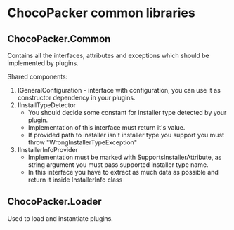 # ChocoPacker common libraries

## ChocoPacker.Common 

Contains all the interfaces, attributes and exceptions which should be implemented by plugins.

Shared components:

1. IGeneralConfiguration - interface with configuration, you can use it as constructor dependency in your plugins.
2. IInstallTypeDetector
    - You should decide some constant for installer type detected by your plugin. 
    - Implementation of this interface must return it's value.
    - If provided path to installer isn't installer type you support you must throw "WrongInstallerTypeException"
3. IInstallerInfoProvider
    - Implementation must be marked with SupportsInstallerAttribute, as string argument you must pass supported installer type name.
    - In this interface you have to extract as much data as possible and return it inside InstallerInfo class
    
## ChocoPacker.Loader

Used to load and instantiate plugins.